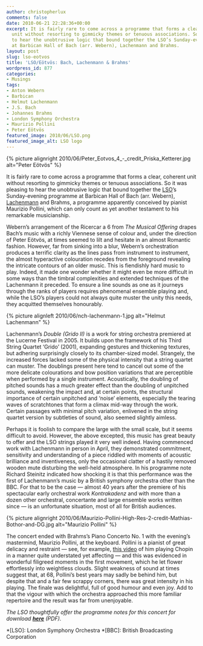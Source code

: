 ```yaml
---
author: christopherlux
comments: false
date: 2010-06-21 22:28:36+00:00
excerpt: It is fairly rare to come across a programme that forms a clear, coherent
  unit without resorting to gimmicky themes or tenuous associations. So it was pleasing
  to hear the unobtrusive logic that bound together the LSO’s Sunday-evening programme
  at Barbican Hall of Bach (arr. Webern), Lachenmann and Brahms.
layout: post
slug: lso-eotvos
title: 'LSO/Eötvös: Bach, Lachenmann & Brahms'
wordpress_id: 877
categories:
- Musings
tags:
- Anton Webern
- Barbican
- Helmut Lachenmann
- J.S. Bach
- Johannes Brahms
- London Symphony Orchestra
- Maurizio Pollini
- Peter Eötvös
featured_image: 2010/06/LSO.png
featured_image_alt: LSO logo
---
```


{% picture alignright 2010/06/Peter_Eotvos_4_-_credit_Priska_Ketterer.jpg alt="Peter Eötvös" %}

It is fairly rare to come across a programme that forms a clear, coherent unit without resorting to gimmicky themes or tenuous associations. So it was pleasing to hear the unobtrusive logic that bound together the [LSO](http://www.lso.co.uk/)’s Sunday-evening programme at Barbican Hall of Bach (arr. Webern), [Lachenmann](https://www.v2.chrisswithinbank.net/tag/helmut-lachenmann/) and Brahms, a programme apparently conceived by pianist Maurizio Pollini, which can only count as yet another testament to his remarkable musicianship.

Webern’s arrangement of the Ricercar a 6 from _The Musical Offering_ drapes Bach’s music with a richly Viennese sense of colour and, under the direction of Peter Eötvös, at times seemed to lilt and hesitate in an almost Romantic fashion. However, far from sinking into a blur, Webern’s orchestration produces a terrific clarity as the lines pass from instrument to instrument, the almost hyperactive colouration recedes from the foreground revealing the intricate contours of an older music. This is fiendishly hard music to play. Indeed, it made one wonder whether it might even be more difficult in some ways than the timbral complexities and extended techniques of the Lachenmann it preceded. To ensure a line sounds as one as it journeys through the ranks of players requires phenomenal ensemble playing and, while the LSO’s players could not always quite muster the unity this needs, they acquitted themselves honourably.

{% picture alignleft 2010/06/nch-lachenmann-1.jpg alt="Helmut Lachenmann" %}

Lachenmann’s _Double (Grido II)_ is a work for string orchestra premiered at the Lucerne Festival in 2005. It builds upon the framework of his Third String Quartet ‘Grido’ (2001), expanding gestures and thickening textures, but adhering surprisingly closely to its chamber-sized model. Strangely, the increased forces lacked some of the physical intensity that a string quartet can muster. The doublings present here tend to cancel out some of the more delicate colourations and bow position variations that are perceptible when performed by a single instrument. Acoustically, the doubling of pitched sounds has a much greater effect than the doubling of unpitched sounds, weakening the impact and, at certain points, the structural importance of certain unpitched and ‘noise’ elements, especially the tearing waves of scratchtones that form a climax mid-way through the work. Certain passages with minimal pitch variation, enlivened in the string quartet version by subtleties of sound, also seemed slightly aimless.

Perhaps it is foolish to compare the large with the small scale, but it seems difficult to avoid. However, the above excepted, this music has great beauty to offer and the LSO strings played it very well indeed. Having commenced work with Lachenmann in person in April, they demonstrated commitment, sensitivity and understanding of a piece riddled with moments of acoustic brilliance and inventiveness, only the occasional clatter of a hastily removed wooden mute disturbing the well-held atmosphere. In his programme note Richard Steinitz indicated how shocking it is that this performance was the first of Lachenmann’s music by a British symphony orchestra other than the BBC. For that to be the case — almost 40 years after the premiere of his spectacular early orchestral work _Kontrakadenz_ and with more than a dozen other orchestral, concertante and large ensemble works written since — is an unfortunate situation, most of all for British audiences.

{% picture alignright 2010/06/Maurizio-Pollini-High-Res-2-credit-Mathias-Bothor-and-DG.jpg alt="Maurizio Pollini" %}

The concert ended with Brahms’s Piano Concerto No. 1 with the evening’s mastermind, Maurizio Pollini, at the keyboard. Pollini is a pianist of great delicacy and restraint — see, for example, [this video](http://www.youtube.com/watch?v=6cxkLZoEFEk) of him playing Chopin in a manner quite understated yet affecting — and this was evidenced in wonderful filigreed moments in the first movement, which he let flower effortlessly into weightless clouds. Slight weakness of sound at times suggest that, at 68, Pollini’s best years may sadly be behind him, but despite that and a fair few scrappy corners, there was great intensity in his playing. The finale was delightful, full of good humour and even joy. Add to that the vigour with which the orchestra approached this more familiar repertoire and the result was far from unenjoyable.

_The LSO thoughtfully offer the programme notes for this concert for download [**here**](http://lso.co.uk/downloadables/lumps/upload/2704-640.pdf) (PDF)._

  *[LSO]: London Symphony Orchestra
  *[BBC]: British Broadcasting Corporation
